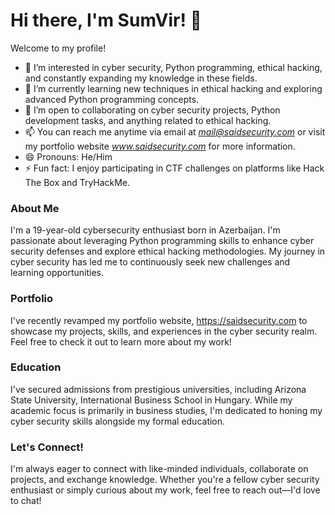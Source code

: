 # Hi there, I'm SumVir! 👋

Welcome to my profile!

- 👀 I’m interested in cyber security, Python programming, ethical hacking, and constantly expanding my knowledge in these fields.
- 🌱 I’m currently learning new techniques in ethical hacking and exploring advanced Python programming concepts.
- 💼 I’m open to collaborating on cyber security projects, Python development tasks, and anything related to ethical hacking.
- 📫 You can reach me anytime via email at *mail@saidsecurity.com* or visit my portfolio website *www.saidsecurity.com* for more information.
- 😄 Pronouns: He/Him
- ⚡ Fun fact: I enjoy participating in CTF challenges on platforms like Hack The Box and TryHackMe.

### About Me
I'm a 19-year-old cybersecurity enthusiast born in Azerbaijan. I'm passionate about leveraging Python programming skills to enhance cyber security defenses and explore ethical hacking methodologies. My journey in cyber security has led me to continuously seek new challenges and learning opportunities.

### Portfolio
I've recently revamped my portfolio website, https://saidsecurity.com to showcase my projects, skills, and experiences in the cyber security realm. Feel free to check it out to learn more about my work!

### Education
I've secured admissions from prestigious universities, including Arizona State University, International Business School in Hungary. While my academic focus is primarily in business studies, I'm dedicated to honing my cyber security skills alongside my formal education.

### Let's Connect!
I'm always eager to connect with like-minded individuals, collaborate on projects, and exchange knowledge. Whether you're a fellow cyber security enthusiast or simply curious about my work, feel free to reach out—I'd love to chat!


<!---
SumVir/SumVir is a ✨ special ✨ repository because its `README.md` (this file) appears on your GitHub profile.
You can click the Preview link to take a look at your changes.
--->
